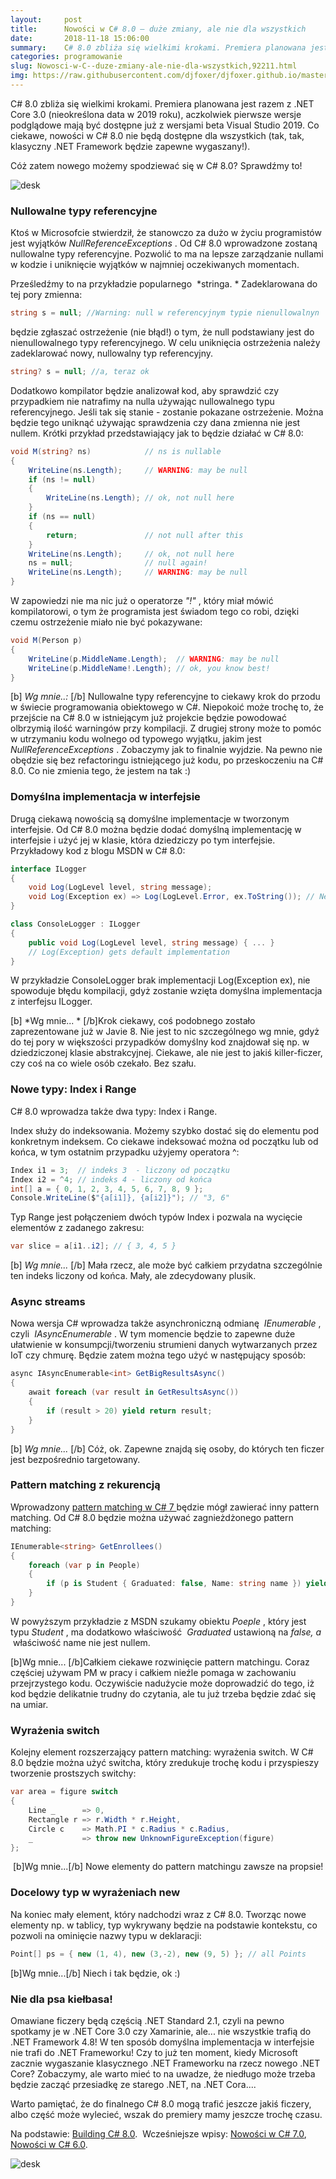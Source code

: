```yaml
---
layout:     post
title:      Nowości w C# 8.0 — duże zmiany, ale nie dla wszystkich
date:       2018-11-18 15:06:00
summary:    C# 8.0 zbliża się wielkimi krokami. Premiera planowana jest razem z .NET Core 3.0 (nieokreślona data w 2019 roku), aczkolwiek pierwsze wersje podglądowe mają być dostępne już z wersjami beta Visual Studio 2019. Co ciekawe, nowości w C# 8.0 nie będą dostępne dla wszystkich (tak, tak, klasyczny .NET Framework będzie zapewne wygaszany!).Cóż zatem nowego możemy spodziewać się w C# 8.0? Sprawdźmy to! <...
categories: programowanie
slug: Nowosci-w-C--duze-zmiany-ale-nie-dla-wszystkich,92211.html
img: https://raw.githubusercontent.com/djfoxer/djfoxer.github.io/master/_img/2018-11-18-_3_/g_-_-x-_-_-_x6dea61f5-a68a-4528-a982-5ea5603b88c8.png
---
```




C# 8.0 zbliża się wielkimi krokami. Premiera planowana jest razem z .NET Core 3.0 (nieokreślona data w 2019 roku), aczkolwiek pierwsze wersje podglądowe mają być dostępne już z wersjami beta Visual Studio 2019. Co ciekawe, nowości w C# 8.0 nie będą dostępne dla wszystkich (tak, tak, klasyczny .NET Framework będzie zapewne wygaszany!).

Cóż zatem nowego możemy spodziewać się w C# 8.0? Sprawdźmy to! 


![desk](https://raw.githubusercontent.com/djfoxer/djfoxer.github.io/master/_img/2018-11-18-_3_/g_-_-x-_-_-_x6dea61f5-a68a-4528-a982-5ea5603b88c8.png)





### Nullowalne typy referencyjne


Ktoś w Microsofcie stwierdził, że stanowczo za dużo w życiu programistów jest wyjątków  *NullReferenceExceptions* . Od C# 8.0 wprowadzone zostaną nullowalne typy referencyjne. Pozwolić to ma na lepsze zarządzanie nullami w kodzie i uniknięcie wyjątków w najmniej oczekiwanych momentach. 

Prześledźmy to na przykładzie popularnego  *stringa. * Zadeklarowana do tej pory zmienna:




```csharp
string s = null; //Warning: null w referencyjnym typie nienullowalnyn
```


będzie zgłaszać ostrzeżenie (nie błąd!) o tym, że null podstawiany jest do nienullowalnego typy referencyjnego. W celu uniknięcia ostrzeżenia należy zadeklarować nowy, nullowalny typ referencyjny. 




```csharp
string? s = null; //a, teraz ok
```


Dodatkowo kompilator będzie analizował kod, aby sprawdzić czy przypadkiem nie natrafimy na nulla używając nullowalnego typu referencyjnego. Jeśli tak się stanie - zostanie pokazane ostrzeżenie. Można będzie tego uniknąć używając sprawdzenia czy dana zmienna nie jest nullem. Krótki przykład przedstawiający jak to będzie działać w C# 8.0:




```csharp
void M(string? ns)            // ns is nullable
{
    WriteLine(ns.Length);     // WARNING: may be null
    if (ns != null) 
    { 
        WriteLine(ns.Length); // ok, not null here 
    } 
    if (ns == null) 
    { 
        return;               // not null after this
    }                         
    WriteLine(ns.Length);     // ok, not null here
    ns = null;                // null again!
    WriteLine(ns.Length);     // WARNING: may be null
}
```


W zapowiedzi nie ma nic już o operatorze  *"!"* , który miał mówić kompilatorowi, o tym że programista jest świadom tego co robi, dzięki czemu ostrzeżenie miało nie być pokazywane:




```csharp
void M(Person p)
{
    WriteLine(p.MiddleName.Length);  // WARNING: may be null
    WriteLine(p.MiddleName!.Length); // ok, you know best!
}
```


[b] *Wg mnie..:* [/b] Nullowalne typy referencyjne to ciekawy krok do przodu w świecie programowania obiektowego w C#. Niepokoić może trochę to, że przejście na C# 8.0 w istniejącym już projekcie będzie powodować olbrzymią ilość warningów przy kompilacji. Z drugiej strony może to pomóc w utrzymaniu kodu wolnego od typowego wyjątku, jakim jest  *NullReferenceExceptions* . Zobaczymy jak to finalnie wyjdzie. Na pewno nie obędzie się bez refactoringu istniejącego już kodu, po przeskoczeniu na C# 8.0. Co nie zmienia tego, że jestem na tak :) 


### Domyślna implementacja w interfejsie


Drugą ciekawą nowością są domyślne implementacje w tworzonym interfejsie. Od C# 8.0 można będzie dodać domyślną implementację w interfejsie i użyć jej w klasie, która dziedziczy po tym interfejsie. Przykładowy kod z blogu MSDN w C# 8.0:




```csharp
interface ILogger
{
    void Log(LogLevel level, string message);
    void Log(Exception ex) => Log(LogLevel.Error, ex.ToString()); // New overload
}

class ConsoleLogger : ILogger
{
    public void Log(LogLevel level, string message) { ... }
    // Log(Exception) gets default implementation
}
```


W przykładzie ConsoleLogger brak implementacji Log(Exception ex), nie spowoduje błędu kompilacji, gdyż zostanie wzięta domyślna implementacja z interfejsu ILogger. 

[b] *Wg mnie... * [/b]Krok ciekawy, coś podobnego zostało zaprezentowane już w Javie 8. Nie jest to nic szczególnego wg mnie, gdyż do tej pory w większości przypadków domyślny kod znajdował się np. w dziedziczonej klasie abstrakcyjnej. Ciekawe, ale nie jest to jakiś killer-ficzer, czy coś na co wiele osób czekało. Bez szału.


### Nowe typy: Index i Range


C# 8.0 wprowadza także dwa typy: Index i Range.

Index służy do indeksowania. Możemy szybko dostać się do elementu pod konkretnym indeksem. Co ciekawe indeksować można od początku lub od końca, w tym ostatnim przypadku użyjemy operatora ^:




```csharp
Index i1 = 3;  // indeks 3  - liczony od początku
Index i2 = ^4; // indeks 4 - liczony od końca
int[] a = { 0, 1, 2, 3, 4, 5, 6, 7, 8, 9 };
Console.WriteLine($"{a[i1]}, {a[i2]}"); // "3, 6"
```


Typ Range jest połączeniem dwóch typów Index i pozwala na wycięcie elementów z zadanego zakresu:




```csharp
var slice = a[i1..i2]; // { 3, 4, 5 }
```


[b] *Wg mnie...* [/b] Mała rzecz, ale może być całkiem przydatna szczególnie ten indeks liczony od końca. Mały, ale zdecydowany plusik.


### Async streams


Nowa wersja C# wprowadza także asynchroniczną odmianę  *IEnumerable<T>* , czyli  *IAsyncEnumerable<T>* . W tym momencie będzie to zapewne duże ułatwienie w konsumpcji/tworzeniu strumieni danych wytwarzanych przez IoT czy chmurę. Będzie zatem można tego użyć w następujący sposób:




```csharp
async IAsyncEnumerable<int> GetBigResultsAsync()
{
    await foreach (var result in GetResultsAsync())
    {
        if (result > 20) yield return result; 
    }
}
```


[b] *Wg mnie...* [/b] Cóż, ok. Zapewne znajdą się osoby, do których ten ficzer jest bezpośrednio targetowany. 


### Pattern matching z rekurencją


Wprowadzony [pattern matching w C# 7 ](http://blog.djfoxer.pl/Nowosci-w-C-7-jest-kontrowersyjnie,76985.html)będzie mógł zawierać inny pattern matching. Od C# 8.0 będzie można używać zagnieżdżonego pattern matching:




```csharp
IEnumerable<string> GetEnrollees()
{
    foreach (var p in People)
    {
        if (p is Student { Graduated: false, Name: string name }) yield return name;
    }
}
```


W powyższym przykładzie z MSDN szukamy obiektu  *Poeple* , który jest typu  *Student* , ma dodatkowo właściwość  *Graduated*  ustawioną na  *false, a*  właściwość name nie jest nullem.

[b]Wg mnie... [/b]Całkiem ciekawe rozwinięcie pattern matchingu. Coraz częściej używam PM w pracy i całkiem nieźle pomaga w zachowaniu przejrzystego kodu. Oczywiście nadużycie może doprowadzić do tego, iż kod będzie delikatnie trudny do czytania, ale tu już trzeba będzie zdać się na umiar.


### Wyrażenia switch


Kolejny element rozszerzający pattern matching: wyrażenia switch. W C# 8.0 będzie można użyć switcha, który zredukuje trochę kodu i przyspieszy tworzenie prostszych switchy:




```csharp
var area = figure switch 
{
    Line _      => 0,
    Rectangle r => r.Width * r.Height,
    Circle c    => Math.PI * c.Radius * c.Radius,
    _           => throw new UnknownFigureException(figure)
};
```


 [b]Wg mnie...[/b] Nowe elementy do pattern matchingu zawsze na propsie!


### Docelowy typ w wyrażeniach new


Na koniec mały element, który nadchodzi wraz z C# 8.0. Tworząc nowe elementy np. w tablicy, typ wykrywany będzie na podstawie kontekstu, co pozwoli na ominięcie nazwy typu w deklaracji:




```csharp
Point[] ps = { new (1, 4), new (3,-2), new (9, 5) }; // all Points
```


[b]Wg mnie...[/b] Niech i tak będzie, ok :)


### Nie dla psa kiełbasa!


Omawiane ficzery będą częścią .NET Standard 2.1, czyli na pewno spotkamy je w .NET Core 3.0 czy Xamarinie, ale... nie wszystkie trafią do .NET Framework 4.8! W ten sposób domyślna implementacja w interfejsie nie trafi do .NET Frameworku! Czy to już ten moment, kiedy Microsoft zacznie wygaszanie klasycznego .NET Frameworku na rzecz nowego .NET Core? Zobaczymy, ale warto mieć to na uwadze, że niedługo może trzeba będzie zacząć przesiadkę ze starego .NET, na .NET Cora....

Warto pamiętać, że do finalnego C# 8.0 mogą trafić jeszcze jakiś ficzery, albo część może wylecieć, wszak do premiery mamy jeszcze trochę czasu.

Na podstawie: [Building C# 8.0](https://blogs.msdn.microsoft.com/dotnet/2018/11/12/building-c-8-0/). 
Wcześniejsze wpisy: [Nowości w C# 7.0](http://blog.djfoxer.pl/Nowosci-w-C-7-jest-kontrowersyjnie,76985.html), [Nowości w C# 6.0](http://blog.djfoxer.pl/Nowosci-w-C-6-coz-ciekawego-otrzymujemy,74772.html). 





![desk](https://raw.githubusercontent.com/djfoxer/djfoxer.github.io/master/_img/2018-11-18-_3_/g_-_-x-_-_-_x7bc13a4e-65c4-42d8-8cba-59d772428eaf.png)
